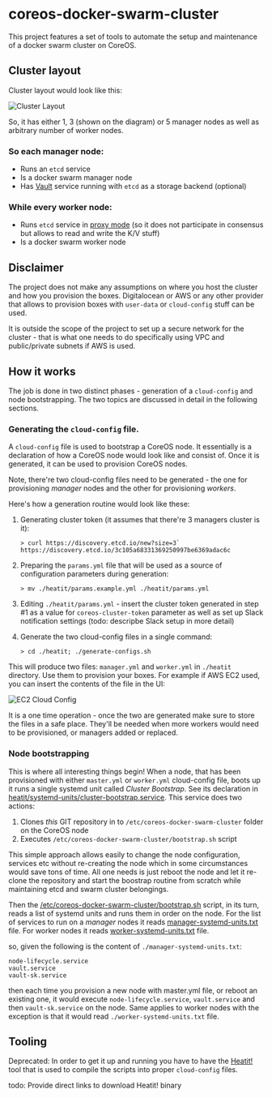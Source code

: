 # coreos-docker-swarm-cluster

This project features a set of tools to automate the setup and maintenance of a docker swarm cluster on CoreOS.

## Cluster layout

Cluster layout would look like this:

![Cluster Layout](https://github.com/pavlo/coreos-docker-swarm-cluster/raw/develop/docs/images/cluster_layout.png)

So, it has either 1, 3 (shown on the diagram) or 5 manager nodes as well as arbitrary number of worker nodes.

### So each manager node:

* Runs an `etcd` service
* Is a docker swarm manager node
* Has [Vault](https://www.vaultproject.io) service running with `etcd` as a storage backend (optional)

### While every worker node:

* Runs `etcd` service in [proxy mode](https://coreos.com/etcd/docs/latest/v2/proxy.html) (so it does not participate in consensus but allows to read and write the K/V stuff)
* Is a docker swarm worker node

## Disclaimer 

The project does not make any assumptions on where you host the cluster and how you provision the boxes. Digitalocean or AWS or any other provider that allows to provision boxes with `user-data` or `cloud-config` stuff can be used.

It is outside the scope of the project to set up a secure network for the cluster - that is what one needs to do specifically using VPC and public/private subnets if AWS is used.


## How it works

The job is done in two distinct phases - generation of a `cloud-config` and node bootstrapping. The two topics are discussed in detail in the following sections.

### Generating the `cloud-config` file.

A `cloud-config` file is used to bootstrap a CoreOS node. It essentially is a declaration of how a CoreOS node would look like and consist of. Once it is generated, it can be used to provision CoreOS nodes.

Note, there're two cloud-config files need to be generated - the one for provisioning *manager* nodes and the other for provisioning *workers*.

Here's how a generation routine would look like these:

1. Generating cluster token (it assumes that there're 3 managers cluster is it):

    ```
    > curl https://discovery.etcd.io/new?size=3`
    https://discovery.etcd.io/3c105a68331369250997be6369adac6c
    ```

2. Preparing the `params.yml` file that will be used as a source of configuration parameters during generation:

    ```
    > mv ./heatit/params.example.yml ./heatit/params.yml
    ```

3. Editing `./heatit/params.yml` - insert the cluster token generated in step #1 as a value for `coreos-cluster-token` parameter as well as set up Slack notification settings (todo: descripbe Slack setup in more detail)

4. Generate the two cloud-config files in a single command:

    ```
    > cd ./heatit; ./generate-configs.sh
    ```

This will produce two files: `manager.yml` and `worker.yml` in `./heatit` directory. Use them to provision your boxes. For example if AWS EC2 used, you can insert the contents of the file in the UI:

![EC2 Cloud Config](https://github.com/pavlo/coreos-docker-swarm-cluster/raw/develop/docs/images/cloud_config_aws_ec2.png) 

It is a one time operation - once the two are generated make sure to store the files in a safe place. They'll be needed when more workers would need to be provisioned, or managers added or replaced.

### Node bootstrapping

This is where all interesting things begin! When a node, that has been provisioned with either `master.yml` or `worker.yml` cloud-config file, boots up it runs a single systemd unit called *Cluster Bootstrap*. See its declaration in [heatit/systemd-units/cluster-bootstrap.service](heatit/systemd-units/bootstrap.sh). This service does two actions:

1. Clones *this* GIT repository in to `/etc/coreos-docker-swarm-cluster` folder on the CoreOS node
2. Executes `/etc/coreos-docker-swarm-cluster/bootstrap.sh` script

This simple approach allows easily to change the node configuration, services etc without re-creating the node which in some circumstances would save tons of time. All one needs is just reboot the node and let it re-clone the repository and start the boostrap routine from scratch while maintaining etcd and swarm cluster belongings. 

Then the [/etc/coreos-docker-swarm-cluster/bootstrap.sh](bootstrap.sh) script, in its turn, reads a list of systemd units and runs them in order on the node. For the list of services to run on a *manager* nodes it reads [manager-systemd-units.txt](manager-systemd-units.txt) file. For worker nodes it reads [worker-systemd-units.txt](worker-systemd-units.txt) file. 

so, given the following is the content of `./manager-systemd-units.txt`:

    node-lifecycle.service
    vault.service
    vault-sk.service

then each time you provision a new node with master.yml file, or reboot an existing one, it would execute `node-lifecycle.service`, `vault.service` and then `vault-sk.service` on the node. Same applies to worker nodes with the exception is that it would read `./worker-systemd-units.txt` file.

## Tooling

Deprecated: In order to get it up and running you have to have the [Heatit!](https://github.com/pavlo/heatit) tool that is used to compile the  scripts into proper `cloud-config` files. 

todo: Provide direct links to download Heatit! binary